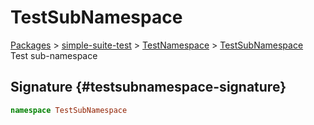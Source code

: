 # TestSubNamespace

[Packages](./) > [simple-suite-test](./simple-suite-test) > [TestNamespace](./simple-suite-test/testnamespace-namespace) > [TestSubNamespace](./simple-suite-test/testnamespace/testsubnamespace-namespace)  
Test sub-namespace  

## Signature {#testsubnamespace-signature}

```typescript
namespace TestSubNamespace
```

